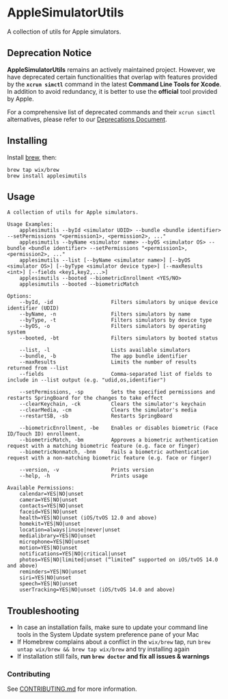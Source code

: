 # AppleSimulatorUtils
A collection of utils for Apple simulators.

## Deprecation Notice

**AppleSimulatorUtils** remains an actively maintained project.
However, we have deprecated certain functionalities that overlap with features provided by the **`xcrun simctl`** command in the latest **Command Line Tools for Xcode**. 
In addition to avoid redundancy, it is better to use the **official** tool provided by Apple.

For a comprehensive list of deprecated commands and their `xcrun simctl` alternatives, please refer to our [Deprecations Document](./DEPRECATIONS.md).


## Installing

Install [brew](https://brew.sh), then:

```shell
brew tap wix/brew
brew install applesimutils
```

## Usage

```
A collection of utils for Apple simulators.

Usage Examples:
    applesimutils --byId <simulator UDID> --bundle <bundle identifier> --setPermissions "<permission1>, <permission2>, ..."
    applesimutils --byName <simulator name> --byOS <simulator OS> --bundle <bundle identifier> --setPermissions "<permission1>, <permission2>, ..."
    applesimutils --list [--byName <simulator name>] [--byOS <simulator OS>] [--byType <simulator device type>] [--maxResults <int>] [--fields <key1,key2,...>]
    applesimutils --booted --biometricEnrollment <YES/NO>
    applesimutils --booted --biometricMatch

Options:
    --byId, -id                   Filters simulators by unique device identifier (UDID)
    --byName, -n                  Filters simulators by name
    --byType, -t                  Filters simulators by device type
    --byOS, -o                    Filters simulators by operating system
    --booted, -bt                 Filters simulators by booted status

    --list, -l                    Lists available simulators
    --bundle, -b                  The app bundle identifier
    --maxResults                  Limits the number of results returned from --list
    --fields                      Comma-separated list of fields to include in --list output (e.g. "udid,os,identifier")

    --setPermissions, -sp         Sets the specified permissions and restarts SpringBoard for the changes to take effect
    --clearKeychain, -ck          Clears the simulator's keychain
    --clearMedia, -cm             Clears the simulator's media
    --restartSB, -sb              Restarts SpringBoard

    --biometricEnrollment, -be    Enables or disables biometric (Face ID/Touch ID) enrollment.
    --biometricMatch, -bm         Approves a biometric authentication request with a matching biometric feature (e.g. face or finger)
    --biometricNonmatch, -bnm     Fails a biometric authentication request with a non-matching biometric feature (e.g. face or finger)

    --version, -v                 Prints version
    --help, -h                    Prints usage

Available Permissions:
    calendar=YES|NO|unset
    camera=YES|NO|unset
    contacts=YES|NO|unset
    faceid=YES|NO|unset
    health=YES|NO|unset (iOS/tvOS 12.0 and above)
    homekit=YES|NO|unset
    location=always|inuse|never|unset
    medialibrary=YES|NO|unset
    microphone=YES|NO|unset
    motion=YES|NO|unset
    notifications=YES|NO|critical|unset
    photos=YES|NO|limited|unset (“limited” supported on iOS/tvOS 14.0 and above)
    reminders=YES|NO|unset
    siri=YES|NO|unset
    speech=YES|NO|unset
    userTracking=YES|NO|unset (iOS/tvOS 14.0 and above)
```

## Troubleshooting

- In case an installation fails, make sure to update your command line tools in the System Update system preference pane of your Mac
- If Homebrew complains about a conflict in the `wix/brew` tap, run `brew untap wix/brew && brew tap wix/brew` and try installing again
- If installation still fails, **run `brew doctor` and fix all issues & warnings**

### Contributing

See [CONTRIBUTING.md](CONTRIBUTING.md) for more information.
